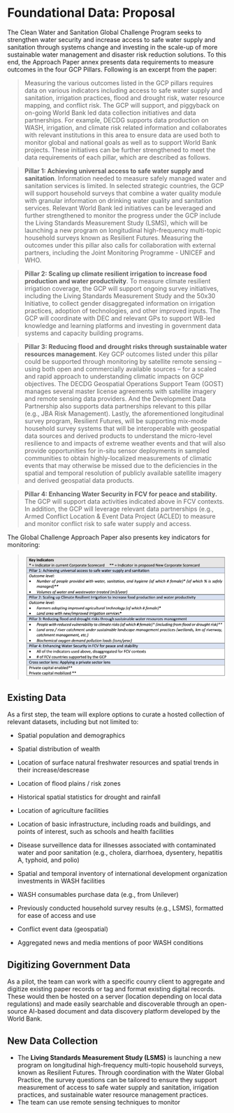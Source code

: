 # Foundational Data: Proposal

The Clean Water and Sanitation Global Challenge Program  seeks to strengthen water security and increase access to safe water supply and sanitation through systems change and investing in the scale-up of more sustainable water management and disaster risk reduction solutions. To this end, the Approach Paper annex presents data requirements to measure outcomes in the four GCP Pillars. Following is an excerpt from the paper:

> Measuring the various outcomes listed in the GCP pillars requires data on various indicators including access to safe water supply and sanitation, irrigation practices, flood and drought risk, water resource mapping, and conflict risk. The GCP will support, and piggyback on on-going World Bank led data collection initiatives and data partnerships. For example, DECDG supports data production on WASH, irrigation, and climate risk related information and collaborates with relevant institutions in this area to ensure data are used both to monitor global and national goals as well as to support World Bank projects. These initiatives can be further strengthened to meet the data requirements of each pillar, which are described as follows.

> **Pillar 1: Achieving universal access to safe water supply and sanitation**. Information needed to measure safely managed water and sanitation services is limited. In selected strategic countries, the GCP will support household surveys that combine a water quality module with granular information on drinking water quality and sanitation services. Relevant World Bank led initiatives can be leveraged and further strengthened to monitor the progress under the GCP include the Living Standards Measurement Study (LSMS), which will be launching a new program on longitudinal high-frequency multi-topic household surveys known as Resilient Futures. Measuring the outcomes under this pillar also calls for collaboration with external partners, including the Joint Monitoring Programme - UNICEF and WHO.

> **Pillar 2: Scaling up climate resilient irrigation to increase food production and water productivity**. To measure climate resilient irrigation coverage, the GCP will support ongoing survey initiatives, including the Living Standards Measurement Study and the 50x30 Initiative, to collect gender disaggregated information on irrigation practices, adoption of technologies, and other improved inputs. The GCP will coordinate with DEC and relevant GPs to support WB-led knowledge and learning platforms and investing in government data systems and capacity building programs. 

> **Pillar 3: Reducing flood and drought risks through sustainable water resources management**. Key GCP outcomes listed under this pillar could be supported through monitoring by satellite remote sensing – using both open and commercially available sources – for a scaled and rapid approach to understanding climatic impacts on GCP objectives. The DECDG Geospatial Operations Support Team (GOST) manages several master license agreements with satellite imagery and remote sensing data providers. And the Development Data Partnership also supports data partnerships relevant to this pillar (e.g., JBA Risk Management). Lastly, the aforementioned longitudinal survey program, Resilient Futures, will be supporting mix-mode household survey systems that will be interoperable with geospatial data sources and derived products to understand the micro-level resilience to and impacts of extreme weather events and that will also provide opportunities for in-situ sensor deployments in sampled communities to obtain highly-localized measurements of climatic events that may otherwise be missed due to the deficiencies in the spatial and temporal resolution of publicly available satellite imagery and derived geospatial data products.

> **Pillar 4: Enhancing Water Security in FCV for peace and stability.** The GCP will support data activities indicated above in FCV contexts. In addition, the GCP will leverage relevant data partnerships (e.g., Armed Conflict Location & Event Data Project (ACLED) to measure and monitor conflict risk to safe water supply and access.

The Global Challenge Approach Paper also presents key indicators for monitoring:

> ![](images/water-table.png)



## Existing Data

As a first step, the team will explore options to curate a hosted collection of relevant datasets, including but not limited to:

* Spatial population and demographics

* Spatial distribution of wealth

* Location of surface natural freshwater resources and spatial trends in their increase/descrease

* Location of flood plains /  risk zones

* Historical spatial statistics for drought and rainfall

* Location of agriculture facilities

* Location of basic infrastructure, including roads and buildings, and points of interest, such as schools and health facilities

* Disease surveillence data for illnesses associated with contaminated water and poor sanitation (e.g., cholera, diarrhoea, dysentery, hepatitis A, typhoid, and polio)

* Spatial and temporal inventory of international development organization investments in WASH facilities

* WASH consumables purchase data (e.g., from Unilever)

* Previously conducted household survey results (e.g., LSMS), formatted for ease of access and use

* Conflict event data (geospatial)

* Aggregated news and media mentions of poor WASH conditions

  

## Digitizing Government Data

As a pilot, the team can work with a specific counry client to aggregate and digitize existing paper records or tag and format existing digital records. These would then be hosted on a server (location depending on local data regulations) and made easily searchable and discoverable through an open-source AI-based document and data discovery platform developed by the World Bank. 

## New Data Collection

* The **Living Standards Measurement Study (LSMS)** is launching a new program on longitudinal high-frequency multi-topic household surveys, known as Resilient Futures. Through coordination with the Water Global Practice, the survey questions can be tailored to ensure they support measurement of access to safe water supply and sanitation, irrigation practices, and sustainable water resource management practices. 
* The team can use remote sensing techniques to monitor 



